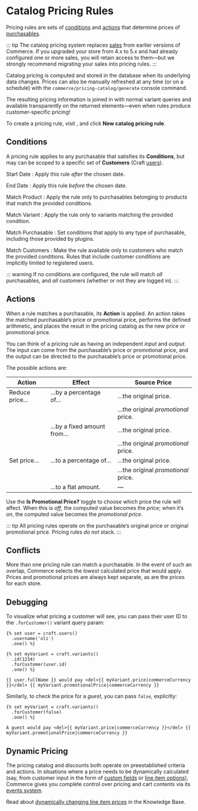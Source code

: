 # Catalog Pricing Rules

Pricing rules are sets of [conditions](#conditions) and [actions](#actions) that determine prices of [purchasables](purchasables.md).

::: tip
The catalog pricing system replaces [sales](sales.md) from earlier versions of Commerce. If you upgraded your store from 4.x to 5.x and had already configured one or more sales, you will retain access to them—but we strongly recommend migrating your sales into pricing rules.
:::

Catalog pricing is computed and stored in the database when its underlying data changes. Prices can also be manually refreshed at any time (or on a schedule) with the `commerce/pricing-catalog/generate` console command.

The resulting pricing information is joined in with normal variant queries and available transparently on the returned elements—even when rules produce customer-specific pricing!

To create a pricing rule, visit <Journey path="Commerce, Store Management, Pricing Rules" />, and click **New catalog pricing rule**.

## Conditions

A pricing rule applies to any purchasable that satisfies its **Conditions**, but may can be scoped to a specific set of **Customers** (Craft [users](/5.x/reference/element-types/users.md)).

Start Date
:   Apply this rule _after_ the chosen date.

End Date
:   Apply this rule _before_ the chosen date.

Match Product <Since product="commerce" ver="5.1.0" feature="Product matching" />
:   Apply the rule only to purchasables belonging to products that match the provided conditions.

Match Variant <Since product="commerce" ver="5.1.0" feature="Variant matching" />
:   Apply the rule only to variants matching the provided condition.

Match Purchasable
:   Set conditions that apply to any type of purchasable, including those provided by plugins.

Match Customers
:   Make the rule available only to customers who match the provided conditions. Rules that include customer conditions are implicitly limited to registered users.

::: warning
If no conditions are configured, the rule will match _all_ purchasables, and _all_ customers (whether or not they are logged in).
:::

## Actions

When a rule matches a purchasable, its **Action** is applied. An action takes the matched purchasable’s price or promotional price, performs the defined arithmetic, and places the result in the pricing catalog as the new price or promotional price.

You can think of a pricing rule as having an independent _input_ and _output_. The input can come from the purchasable’s price or promotional price, and the output can be directed to the purchasable’s price or promotional price.

The possible actions are:

| Action | Effect | Source Price
| ------------- | ------------------------ | ---------------------------------- |
| Reduce price… | …by a percentage of…     | …the original price.               |
|               |                          | …the original _promotional_ price. |
|               | …by a fixed amount from… | …the original price.               |
|               |                          | …the original _promotional_ price. |
| Set price…    | …to a percentage of…     | …the original price.               |
|               |                          | …the original _promotional_ price. |
|               | …to a flat amount.       | —                                  |

Use the **Is Promotional Price?** toggle to choose which price the rule will affect. When this is _off_, the computed value becomes the _price_; when it’s _on_, the computed value becomes the _promotional price_.

::: tip
All pricing rules operate on the purchasable’s original price or original promotional price. Pricing rules _do not_ stack.
:::

## Conflicts

More than one pricing rule can match a purchasable. In the event of such an overlap, Commerce selects the _lowest_ calculated price that would apply. Prices and promotional prices are always kept separate, as are the prices for each store.

## Debugging

To visualize what pricing a customer will see, you can pass their user ID to the `.forCustomer()` variant query param:

```twig
{% set user = craft.users()
  .username('oli')
  .one() %}

{% set myVariant = craft.variants()
  .id(1234)
  .forCustomer(user.id)
  .one() %}

{{ user.fullName }} would pay <del>{{ myVariant.price|commerceCurrency }}</del> {{ myVariant.promotionalPrice|commerceCurrency }}
```

Similarly, to check the price for a _guest_, you can pass `false`, explicitly:

```twig
{% set myVariant = craft.variants()
  .forCustomer(false)
  .one() %}

A guest would pay <del>{{ myVariant.price|commerceCurrency }}</del> {{ myVariant.promotionalPrice|commerceCurrency }}
```

## Dynamic Pricing

The pricing catalog and discounts both operate on preestablished criteria and actions. In situations where a price needs to be dynamically calculated (say, from customer input in the form of [custom fields](orders-carts.md#field-layout) or [line item options](../development/cart.md#line-item-options-and-notes)), Commerce gives you complete control over pricing and cart contents via its [events system](../extend/events.md).

Read about [dynamically changing line item prices](kb:dynamically-customizing-line-item-prices) in the Knowledge Base.

